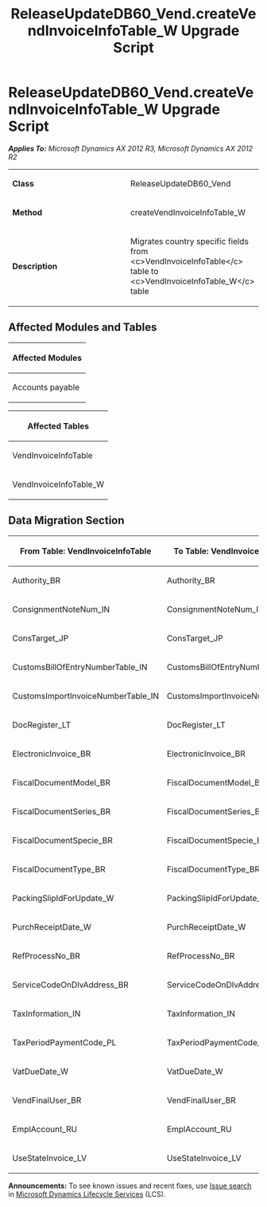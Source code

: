 ﻿---
title: ReleaseUpdateDB60_Vend.createVendInvoiceInfoTable_W Upgrade Script
TOCTitle: ReleaseUpdateDB60_Vend.createVendInvoiceInfoTable_W Upgrade Script
ms:assetid: 395d4c67-657a-b1ac-dbb0-1f3b3a11b68d
ms:mtpsurl: https://msdn.microsoft.com/en-us/library/JJ685233(v=AX.60)
ms:contentKeyID: 49707685
ms.date: 05/18/2015
mtps_version: v=AX.60
---

# ReleaseUpdateDB60\_Vend.createVendInvoiceInfoTable\_W Upgrade Script 


_**Applies To:** Microsoft Dynamics AX 2012 R3, Microsoft Dynamics AX 2012 R2_

<table>
<colgroup>
<col style="width: 50%" />
<col style="width: 50%" />
</colgroup>
<tbody>
<tr class="odd">
<td><p><strong>Class</strong></p></td>
<td><p>ReleaseUpdateDB60_Vend</p></td>
</tr>
<tr class="even">
<td><p><strong>Method</strong></p></td>
<td><p>createVendInvoiceInfoTable_W</p></td>
</tr>
<tr class="odd">
<td><p><strong>Description</strong></p></td>
<td><p>Migrates country specific fields from &lt;c&gt;VendInvoiceInfoTable&lt;/c&gt; table to &lt;c&gt;VendInvoiceInfoTable_W&lt;/c&gt; table</p></td>
</tr>
</tbody>
</table>


## Affected Modules and Tables

<table>
<colgroup>
<col style="width: 100%" />
</colgroup>
<thead>
<tr class="header">
<th><p>Affected Modules</p></th>
</tr>
</thead>
<tbody>
<tr class="odd">
<td><p>Accounts payable</p></td>
</tr>
</tbody>
</table>


<table>
<colgroup>
<col style="width: 100%" />
</colgroup>
<thead>
<tr class="header">
<th><p>Affected Tables</p></th>
</tr>
</thead>
<tbody>
<tr class="odd">
<td><p>VendInvoiceInfoTable</p></td>
</tr>
<tr class="even">
<td><p>VendInvoiceInfoTable_W</p></td>
</tr>
</tbody>
</table>


## Data Migration Section

<table>
<colgroup>
<col style="width: 50%" />
<col style="width: 50%" />
</colgroup>
<thead>
<tr class="header">
<th><p>From Table: VendInvoiceInfoTable</p></th>
<th><p>To Table: VendInvoiceInfoTable_W</p></th>
</tr>
</thead>
<tbody>
<tr class="odd">
<td><p>Authority_BR</p></td>
<td><p>Authority_BR</p></td>
</tr>
<tr class="even">
<td><p>ConsignmentNoteNum_IN</p></td>
<td><p>ConsignmentNoteNum_IN</p></td>
</tr>
<tr class="odd">
<td><p>ConsTarget_JP</p></td>
<td><p>ConsTarget_JP</p></td>
</tr>
<tr class="even">
<td><p>CustomsBillOfEntryNumberTable_IN</p></td>
<td><p>CustomsBillOfEntryNumberTable_IN</p></td>
</tr>
<tr class="odd">
<td><p>CustomsImportInvoiceNumberTable_IN</p></td>
<td><p>CustomsImportInvoiceNumberTable_IN</p></td>
</tr>
<tr class="even">
<td><p>DocRegister_LT</p></td>
<td><p>DocRegister_LT</p></td>
</tr>
<tr class="odd">
<td><p>ElectronicInvoice_BR</p></td>
<td><p>ElectronicInvoice_BR</p></td>
</tr>
<tr class="even">
<td><p>FiscalDocumentModel_BR</p></td>
<td><p>FiscalDocumentModel_BR</p></td>
</tr>
<tr class="odd">
<td><p>FiscalDocumentSeries_BR</p></td>
<td><p>FiscalDocumentSeries_BR</p></td>
</tr>
<tr class="even">
<td><p>FiscalDocumentSpecie_BR</p></td>
<td><p>FiscalDocumentSpecie_BR</p></td>
</tr>
<tr class="odd">
<td><p>FiscalDocumentType_BR</p></td>
<td><p>FiscalDocumentType_BR</p></td>
</tr>
<tr class="even">
<td><p>PackingSlipIdForUpdate_W</p></td>
<td><p>PackingSlipIdForUpdate_W</p></td>
</tr>
<tr class="odd">
<td><p>PurchReceiptDate_W</p></td>
<td><p>PurchReceiptDate_W</p></td>
</tr>
<tr class="even">
<td><p>RefProcessNo_BR</p></td>
<td><p>RefProcessNo_BR</p></td>
</tr>
<tr class="odd">
<td><p>ServiceCodeOnDlvAddress_BR</p></td>
<td><p>ServiceCodeOnDlvAddress_BR</p></td>
</tr>
<tr class="even">
<td><p>TaxInformation_IN</p></td>
<td><p>TaxInformation_IN</p></td>
</tr>
<tr class="odd">
<td><p>TaxPeriodPaymentCode_PL</p></td>
<td><p>TaxPeriodPaymentCode_PL</p></td>
</tr>
<tr class="even">
<td><p>VatDueDate_W</p></td>
<td><p>VatDueDate_W</p></td>
</tr>
<tr class="odd">
<td><p>VendFinalUser_BR</p></td>
<td><p>VendFinalUser_BR</p></td>
</tr>
<tr class="even">
<td><p>EmplAccount_RU</p></td>
<td><p>EmplAccount_RU</p></td>
</tr>
<tr class="odd">
<td><p>UseStateInvoice_LV</p></td>
<td><p>UseStateInvoice_LV</p></td>
</tr>
</tbody>
</table>

  
**Announcements:** To see known issues and recent fixes, use [Issue search](http://go.microsoft.com/fwlink/?linkid=389258) in [Microsoft Dynamics Lifecycle Services](http://go.microsoft.com/fwlink/?linkid=306505) (LCS).

